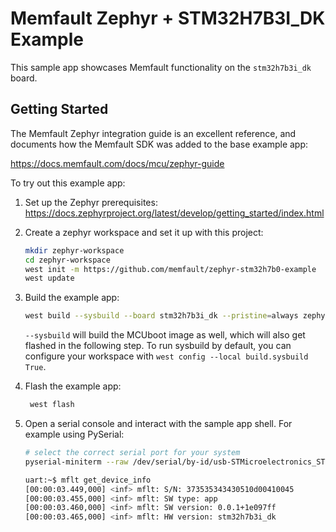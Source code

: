 # Memfault Zephyr + STM32H7B3I_DK Example

This sample app showcases Memfault functionality on the `stm32h7b3i_dk` board.

## Getting Started

The Memfault Zephyr integration guide is an excellent reference, and documents
how the Memfault SDK was added to the base example app:

https://docs.memfault.com/docs/mcu/zephyr-guide

To try out this example app:

1. Set up the Zephyr prerequisites: https://docs.zephyrproject.org/latest/develop/getting_started/index.html
2. Create a zephyr workspace and set it up with this project:

   ```bash
   mkdir zephyr-workspace
   cd zephyr-workspace
   west init -m https://github.com/memfault/zephyr-stm32h7b0-example
   west update
   ```

3. Build the example app:

   ```bash
   west build --sysbuild --board stm32h7b3i_dk --pristine=always zephyr-stm32h7b0-example
   ```

   `--sysbuild` will build the MCUboot image as well, which will also get
   flashed in the following step. To run sysbuild by default, you can configure
   your workspace with `west config --local build.sysbuild True`.

4. Flash the example app:

   ```bash
    west flash
   ```

5. Open a serial console and interact with the sample app shell. For example
   using PySerial:

   ```bash
   # select the correct serial port for your system
   pyserial-miniterm --raw /dev/serial/by-id/usb-STMicroelectronics_STLINK-V3_002000353331510933323639-if02 115200

   uart:~$ mflt get_device_info
   [00:00:03.449,000] <inf> mflt: S/N: 373535343430510d00410045
   [00:00:03.455,000] <inf> mflt: SW type: app
   [00:00:03.460,000] <inf> mflt: SW version: 0.0.1+1e097ff
   [00:00:03.465,000] <inf> mflt: HW version: stm32h7b3i_dk
   ```
